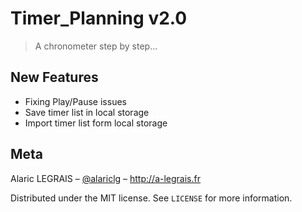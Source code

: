 # Timer_Planning v2.0
> A chronometer step by step... 

## New Features

* Fixing Play/Pause issues
* Save timer list in local storage
* Import timer list form local storage

## Meta
Alaric LEGRAIS – [@alariclg](https://twitter.com/alariclg) – http://a-legrais.fr

Distributed under the MIT license. See ``LICENSE`` for more information.


